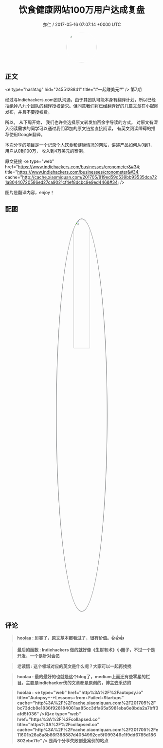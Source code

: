<h1 align="center">饮食健康网站100万用户达成复盘</h1>
<p align="center">
    <a>亦仁 / 2017-05-16 07:07:14 &#43;0000 UTC</a>
</p>

<div align="center">
    <img src="https://images.zsxq.com/Fn3NQqCN8nuGF86yZPXSbEsl0mb3?e=1590940799&amp;token=kIxbL07-8jAj8w1n4s9zv64FuZZNEATmlU_Vm6zD:pfbNc8W3hS0oYG_hyXXh_rHMHuc=" width="100" height="100" style="border:1px solid;border-radius:50%; color:#ffffff"/>
</div>

## 正文

<div>
&lt;e type=&#34;hashtag&#34; hid=&#34;2455128841&#34; title=&#34;#一起赚美元#&#34; /&gt;  第7期 

经过与Indiehackers.com团队沟通，由于其团队可能本身有翻译计划，所以已经拒绝掉八九个团队的翻译授权请求。但同意我们将已经翻译好的几篇文章在小密圈发布，并且不要授权费。 

所以， 从下周开始， 我们也许会选择原文转发加百余字导读的方式。 对原文有深入阅读需求的同学可以通过我们添加的原文链接直接阅读， 有英文阅读障碍的推荐使用Google翻译。 

本次分享的项目是一个记录个人饮食和健康情况的网站，讲述产品如何从0到1，用户从0到100万， 收入到4万美元的案例。 

原文链接 &lt;e type=&#34;web&#34; href=&#34;https://www.indiehackers.com/businesses/cronometer&#34; title=&#34;https://www.indiehackers.com/businesses/cronometer&#34; cache=&#34;http://cache.xiaomiquan.com/201705/819ed59d539bb93535dca721a80440720586ed27ca9021cf4ef8dcbc9e9ed446&#34; /&gt; 

图片是翻译内容，enjoy！
</div>

## 配图
<div class="image" align="center">

<img src="https://images.zsxq.com/lshATE2rEHlmq7vc5WLRJ_YyQukA?imageMogr2/auto-orient/thumbnail/800x/format/jpg/blur/1x0/quality/75&amp;e=1590940799&amp;token=kIxbL07-8jAj8w1n4s9zv64FuZZNEATmlU_Vm6zD:670yPAYY4t7TpsGTwWkdF2ZW0yU=" width="33%" height="33%" style="border:1px solid;border-radius:50%; color:#3c3f41"/>

</div>

## 评论

<div align="left">
<div>

<blockquote >
<span> <strong>hoolaa : 厉害了，原文基本都看过了，很有价值。👍👍👍 </strong></span>
</blockquote>

<blockquote >
<span> <strong>最后的函数 : Indiehackers 做的就好像《生财有术》小圈子，不过一个是开发，一个是针对会员 </strong></span>
</blockquote>

<blockquote >
<span> <strong>老读悟 : 这个领域对应的英文是什么呢？大家可以一起再找找 </strong></span>
</blockquote>

<blockquote >
<span> <strong>hoolaa : 最的最好的也就是这个blog了，medium上面还有些零星的栏目。主要是indiehacker伤的文章都是原创的，博主去采访的 </strong></span>
</blockquote>

<blockquote >
<span> <strong>hoolaa : &lt;e type=&#34;web&#34; href=&#34;http%3A%2F%2Fautopsy.io&#34; title=&#34;Autopsy&#43;-&#43;Lessons&#43;from&#43;Failed&#43;Startups&#34; cache=&#34;http%3A%2F%2Fcache.xiaomiquan.com%2F201705%2Fbc73dcb8e1836f928184061aa85cc3dfa65a5981eba6e8bda2a7bff3afd5f036&#34; /&gt;和&lt;e type=&#34;web&#34; href=&#34;https%3A%2F%2Fcollapsed.co&#34; title=&#34;https%3A%2F%2Fcollapsed.co&#34; cache=&#34;http%3A%2F%2Fcache.xiaomiquan.com%2F201705%2Fe11601b26a8a8b86f388887d4054992ce5f099346e1f9dd6785d186802ebc7fe&#34; /&gt; 是两个分享失败创业案例的站点 </strong></span>
</blockquote>

</div>
</div>